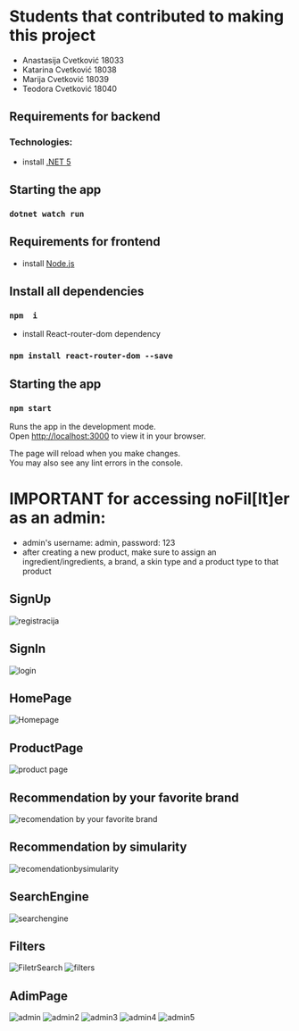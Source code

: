 # Students that contributed to making this project

- Anastasija Cvetković 18033
- Katarina Cvetković 18038
- Marija Cvetković 18039
- Teodora Cvetković 18040
## Requirements for backend
### Technologies:
- install [.NET 5]( https://dotnet.microsoft.com/en-us/download/dotnet/5.0)
## Starting the app
### `dotnet watch run`
## Requirements for frontend

- install [Node.js](https://nodejs.org/en/download/)
## Install all dependencies
### `npm  i`

- install React-router-dom dependency

### `npm install react-router-dom --save`

## Starting the app

### `npm start`

Runs the app in the development mode.\
Open [http://localhost:3000](http://localhost:3000) to view it in your browser.

The page will reload when you make changes.\
You may also see any lint errors in the console.


# IMPORTANT for accessing noFil[lt]er as an admin:  
- admin's username: admin, password: 123
- after creating a new product, make sure to assign an ingredient/ingredients, a brand, a skin type and a product type to that product

## SignUp
![registracija](https://user-images.githubusercontent.com/101969164/228347185-f45927e7-7c69-4c00-a027-054a5af5e3ab.jpg)

## SignIn
![login](https://user-images.githubusercontent.com/101969164/228347158-2fbbd18d-5170-4e9b-a365-2d5cc8bea6c0.jpg)

## HomePage
![Homepage](https://user-images.githubusercontent.com/101969164/228347142-cb114a53-7aa7-4073-9897-00e553413b12.jpg)

## ProductPage
![product page](https://user-images.githubusercontent.com/101969164/228347162-ed66c83c-17f7-4ca3-9071-5720d57236a4.jpg)

## Recommendation by your favorite brand
![recomendation by your favorite brand](https://user-images.githubusercontent.com/101969164/228347168-db36d8e8-e870-48f0-9cb3-428ecd00c473.jpg)

## Recommendation by simularity
![recomendationbysimularity](https://user-images.githubusercontent.com/101969164/228347177-4cdf45a7-4982-4770-82e7-e06a9d0239e3.jpg)

## SearchEngine
![searchengine](https://user-images.githubusercontent.com/101969164/228347191-7797a60d-ce86-4f4a-bdd6-59b125363dd2.jpg)

## Filters
![FiletrSearch](https://user-images.githubusercontent.com/101969164/228347212-80dfaa0f-2d18-4417-a266-dfda200b09ec.jpg)
![filters](https://user-images.githubusercontent.com/101969164/228347214-3d9f7713-c81a-41e2-91a8-5d40c836dcab.jpg)

## AdimPage
![admin](https://user-images.githubusercontent.com/101969164/228347197-002a6a18-1e93-4e30-b8bd-317a799b1561.jpg)
![admin2](https://user-images.githubusercontent.com/101969164/228347200-2346de92-334d-4507-8673-dcdcf08a4df2.jpg)
![admin3](https://user-images.githubusercontent.com/101969164/228347203-3c9c6b1e-b4bd-495a-b458-66e68b964259.jpg)
![admin4](https://user-images.githubusercontent.com/101969164/228347206-d3efac6b-592b-4bb5-8d39-3a34a1adea5f.jpg)
![admin5](https://user-images.githubusercontent.com/101969164/228347210-a1905256-ed05-461f-86f5-9745861e4722.jpg)








